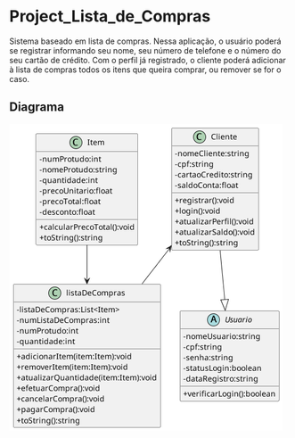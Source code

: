 # Project_Lista_de_Compras

Sistema baseado em lista de compras. Nessa aplicação, o usuário poderá se registrar informando seu nome, seu número de telefone e o número do seu cartão de crédito. Com o perfil já registrado, o cliente poderá adicionar à lista de compras todos os itens que queira comprar, ou remover se for o caso.

## Diagrama
![](/out/diagrama/diagrama.png)
